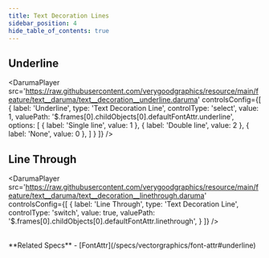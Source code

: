 ```yaml
---
title: Text Decoration Lines
sidebar_position: 4
hide_table_of_contents: true
---
```


## Underline
<DarumaPlayer
  src='https://raw.githubusercontent.com/verygoodgraphics/resource/main/feature/text__daruma/text__decoration__underline.daruma'
  controlsConfig={[
    {
      label: 'Underline',
      type: 'Text Decoration Line',
      controlType: 'select',
      value: 1,
      valuePath: '$.frames[0].childObjects[0].defaultFontAttr.underline',
      options: [
        {
          label: 'Single line',
          value: 1
        },
        {
          label: 'Double line',
          value: 2
        },
        {
          label: 'None',
          value: 0
        },
      ]
    }
  ]}
/>

## Line Through
<DarumaPlayer
  src='https://raw.githubusercontent.com/verygoodgraphics/resource/main/feature/text__daruma/text__decoration__linethrough.daruma'
  controlsConfig={[
    {
      label: 'Line Through',
      type: 'Text Decoration Line',
      controlType: 'switch',
      value: true,
      valuePath: '$.frames[0].childObjects[0].defaultFontAttr.linethrough',
    }
  ]}
/>

<br />
**Related Specs**
- [FontAttr](/specs/vectorgraphics/font-attr#underline)
